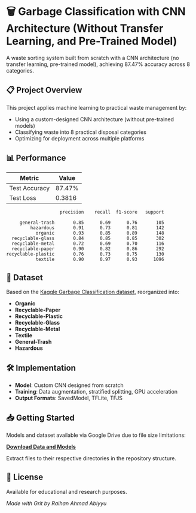 # 🗑️ Garbage Classification with CNN Architecture (Without Transfer Learning, and Pre-Trained Model)

A waste sorting system built from scratch with a CNN architecture (no transfer learning, pre-trained model), achieving 87.47% accuracy across 8 categories.

## 📋 Project Overview

This project applies machine learning to practical waste management by:

- Using a custom-designed CNN architecture (without pre-trained models)
- Classifying waste into 8 practical disposal categories
- Optimizing for deployment across multiple platforms

## 📊 Performance

| Metric | Value |
|--------|-------|
| Test Accuracy | 87.47% |
| Test Loss | 0.3816 |

```
                    precision    recall  f1-score   support

     general-trash       0.85      0.69      0.76       105
         hazardous       0.91      0.73      0.81       142
           organic       0.93      0.85      0.89       148
  recyclable-glass       0.84      0.85      0.85       302
  recyclable-metal       0.72      0.69      0.70       116
  recyclable-paper       0.90      0.82      0.86       292
recyclable-plastic       0.76      0.73      0.75       130
           textile       0.90      0.97      0.93      1096
```

## 📂 Dataset

Based on the [Kaggle Garbage Classification dataset](https://www.kaggle.com/datasets/mostafaabla/garbage-classification), reorganized into:

- **Organic**
- **Recyclable-Paper** 
- **Recyclable-Plastic** 
- **Recyclable-Glass**
- **Recyclable-Metal** 
- **Textile** 
- **General-Trash** 
- **Hazardous**

## 🛠️ Implementation

- **Model**: Custom CNN designed from scratch
- **Training**: Data augmentation, stratified splitting, GPU acceleration
- **Output Formats**: SavedModel, TFLite, TFJS

## 📥 Getting Started

Models and dataset available via Google Drive due to file size limitations:

**[Download Data and Models](https://drive.google.com/drive/folders/1iVK8042tgK8rKQYBYIr4s_DhBwuMNIV0?usp=sharing)**

Extract files to their respective directories in the repository structure.

## 📄 License

Available for educational and research purposes.

*Made with Grit by Raihan Ahmad Abiyyu*
